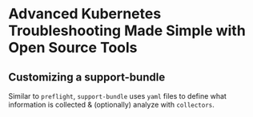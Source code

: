 # Advanced Kubernetes Troubleshooting Made Simple with Open Source Tools

## Customizing a support-bundle

Similar to `preflight`, `support-bundle` uses `yaml` files to define what information is collected & (optionally) analyze with `collectors`. 